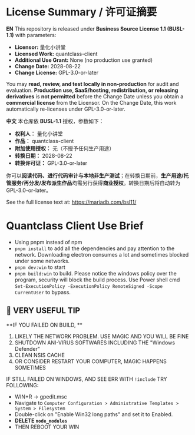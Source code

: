 # License Summary / 许可证摘要

**EN**
This repository is released under **Business Source License 1.1 (BUSL-1.1)** with parameters:

- **Licensor:** 量化小讲堂
- **Licensed Work:** quantclass-client
- **Additional Use Grant:** None (no production use granted)
- **Change Date:** 2028-08-22
- **Change License:** GPL-3.0-or-later

You may **read, review, and test locally in non‑production** for audit and evaluation. **Production use, SaaS/hosting, redistribution, or releasing derivatives** is **not permitted** before the Change Date unless you obtain a **commercial license** from the Licensor. On the Change Date, this work automatically re-licenses under GPL-3.0-or-later.

**中文**
本仓库依 **BUSL-1.1** 授权，参数如下：

- **权利人：** 量化小讲堂
- **作品：** quantclass-client
- **附加使用授权：** 无（不授予任何生产用途）
- **转换日期：** 2028-08-22
- **转换许可证：** GPL-3.0-or-later

你可以**阅读代码、进行代码审计与本地非生产测试**；在转换日期前，**生产用途/托管服务/再分发/发布派生作品**均需另行获得**商业授权**。转换日期后将自动转为 GPL-3.0-or-later。

See the full license text at: https://mariadb.com/bsl11/

# Quantclass Client Use Brief

- Using pnpm instead of npm
- `pnpm install` to add all the dependencies and pay attention to the network. Downloading electron consumes a lot and sometimes blocked under some networks.
- `pnpm dev:win` to start
- `pnpm build:win` to build. Please notice the windows policy over the program, security will block the build process. Use Power shell cmd `Set-ExecutionPolicy -ExecutionPolicy RemoteSigned -Scope CurrentUser` to bypass.

## 🛟 VERY USEFUL TIP

**IF YOU FAILED ON BUILD, **

1. LIKELY THE NETWORK PROBLEM. USE MAGIC AND YOU WILL BE FINE
2. SHUTDOWN ANI-VIRUS SOFTWARES INCLUDING THE "Windows Defender"
3. CLEAN NSIS CACHE
4. OR CONSIDER RESTART YOUR COMPUTER, MAGIC HAPPENS SOMETIMES

IF STILL FAILED ON WINDOWS, AND SEE ERR WITH `!include` TRY FOLLOWING:

- WIN+R -> gpedit.msc
- Navigate to `Computer Configuration > Administrative Templates > System > Filesystem`
- Double-click on "Enable Win32 long paths" and set it to Enabled.
- **DELETE `node_modules`**
- THEN REBOOT YOUR WIN
